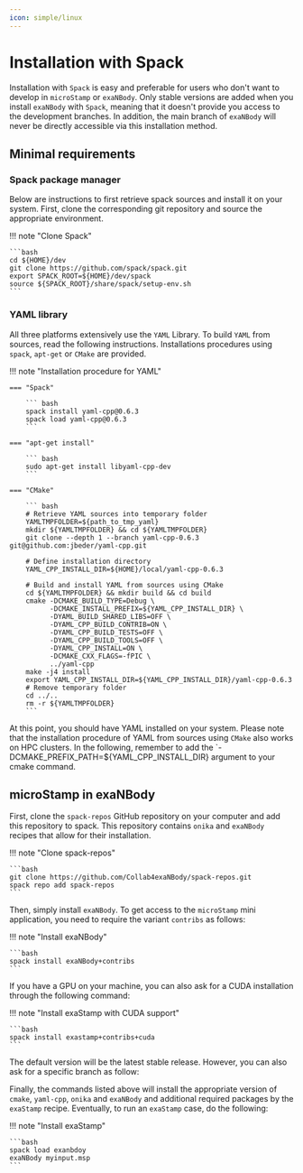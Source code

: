 ```yaml
---
icon: simple/linux
---
```


# **Installation with Spack**

Installation with `Spack` is easy and preferable for users who don't want to develop in `microStamp` or `exaNBody`. Only stable versions are added when you install `exaNBody` with `Spack`, meaning that it doesn't provide you access to the development branches. In addition, the main branch of `exaNBody` will never be directly accessible via this installation method.

## **Minimal requirements**

### **Spack package manager**

Below are instructions to first retrieve spack sources and install it on your system. First, clone the corresponding git repository and source the appropriate environment.

!!! note "Clone Spack"
  
    ```bash
    cd ${HOME}/dev
    git clone https://github.com/spack/spack.git
    export SPACK_ROOT=${HOME}/dev/spack
    source ${SPACK_ROOT}/share/spack/setup-env.sh
    ```

### **YAML library**

All three platforms extensively use the ``YAML`` Library. To build ``YAML`` from sources, read the following instructions. Installations procedures using `spack`, `apt-get` or `CMake` are provided.

!!! note "Installation procedure for YAML"

    === "Spack"

        ``` bash
        spack install yaml-cpp@0.6.3
        spack load yaml-cpp@0.6.3
        ```

    === "apt-get install"

        ``` bash
        sudo apt-get install libyaml-cpp-dev
        ```  

    === "CMake"

        ``` bash
        # Retrieve YAML sources into temporary folder
        YAMLTMPFOLDER=${path_to_tmp_yaml}
        mkdir ${YAMLTMPFOLDER} && cd ${YAMLTMPFOLDER}
        git clone --depth 1 --branch yaml-cpp-0.6.3 git@github.com:jbeder/yaml-cpp.git

        # Define installation directory
        YAML_CPP_INSTALL_DIR=${HOME}/local/yaml-cpp-0.6.3

        # Build and install YAML from sources using CMake 
        cd ${YAMLTMPFOLDER} && mkdir build && cd build
        cmake -DCMAKE_BUILD_TYPE=Debug \
              -DCMAKE_INSTALL_PREFIX=${YAML_CPP_INSTALL_DIR} \
              -DYAML_BUILD_SHARED_LIBS=OFF \
              -DYAML_CPP_BUILD_CONTRIB=ON \
              -DYAML_CPP_BUILD_TESTS=OFF \
              -DYAML_CPP_BUILD_TOOLS=OFF \
              -DYAML_CPP_INSTALL=ON \
              -DCMAKE_CXX_FLAGS=-fPIC \
              ../yaml-cpp
        make -j4 install
        export YAML_CPP_INSTALL_DIR=${YAML_CPP_INSTALL_DIR}/yaml-cpp-0.6.3
        # Remove temporary folder
        cd ../..
        rm -r ${YAMLTMPFOLDER}            
        ```  
    
At this point, you should have YAML installed on your system. Please note that the installation procedure of YAML from sources using `CMake` also works on HPC clusters. In the following, remember to add the `-DCMAKE_PREFIX_PATH=${YAML_CPP_INSTALL_DIR} argument to your cmake command.

## **microStamp in exaNBody**

First, clone the `spack-repos` GitHub repository on your computer and add this repository to spack. This repository contains `onika` and `exaNBody` recipes that allow for their installation.

!!! note "Clone spack-repos"
  
    ```bash
    git clone https://github.com/Collab4exaNBody/spack-repos.git
    spack repo add spack-repos
    ```

Then, simply install `exaNBody`. To get access to the `microStamp` mini application, you need to require the variant `contribs` as follows:

!!! note "Install exaNBody"
  
    ```bash
    spack install exaNBody+contribs
    ```

If you have a GPU on your machine, you can also ask for a CUDA installation through the following command:
  
!!! note "Install exaStamp with CUDA support"

    ```bash
    spack install exastamp+contribs+cuda
    ```

The default version will be the latest stable release. However, you can also ask for a specific branch as follow:

Finally, the commands listed above will install the appropriate version of `cmake`, `yaml-cpp`, `onika` and `exaNBody` and additional required packages by the `exaStamp` recipe. Eventually, to run an `exaStamp` case, do the following:

!!! note "Install exaStamp"
  
    ```bash
    spack load exanbdoy
    exaNBody myinput.msp
    ```
    